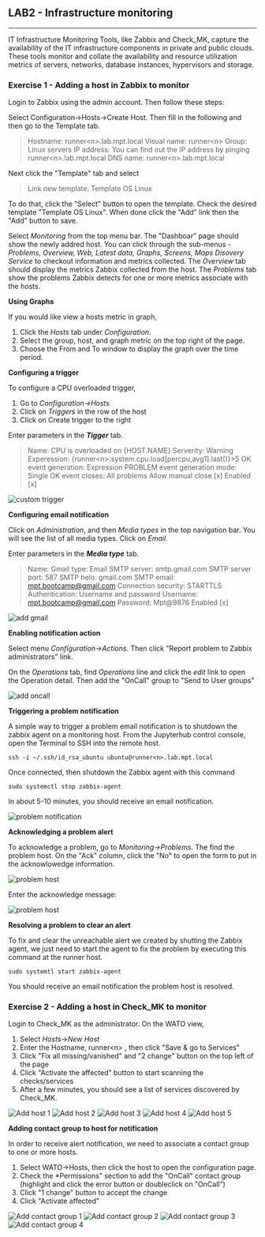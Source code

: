 ## LAB2 - Infrastructure monitoring
---

IT Infrastructure Monitoring Tools, like Zabbix and Check_MK, capture the availability of the IT infrastructure components in private and public clouds. These tools monitor and collate the availability and resource utilization metrics of servers, networks, database instances, hypervisors and storage.

### Exercise 1 - Adding a host in Zabbix to monitor

Login to Zabbix using the admin account. Then follow these steps:

Select Configuration->Hosts->Create Host. Then fill in the following and then go to the Template tab.

> Hostname: runner\<n\>.lab.mpt.local
> Visual name: runner\<n\>
> Group: Linux servers
> IP address: You can find out the IP address by pinging runner\<n\>.lab.mpt.local 
> DNS name: runner\<n\>.lab.mpt.local

Next click the "Template" tab and select

> Link new template: Template OS Linux

To do that, click the "Select" button to open the template. Check the desired template "Template OS Linux". When done click the "Add" link then the "Add" button to save.

Select *Monitoring* from the top menu bar. The "Dashboar" page should show the newly addred host. You can click through the sub-menus - *Problems, Overview, Web, Latest data, Graphs, Screens, Maps Disovery Service* to checkout information and metrics collected. The *Overview* tab should display the metrics Zabbix collected from the host. The *Problems* tab show the problems Zabbix detects for one or more metrics associate with the hosts. 

**Using Graphs**

If you would like view a hosts metric in graph, 

1. Click the *Hosts* tab under *Configuration*. 
2. Select the group, host, and graph metric on the top right of the page.
3. Choose the From and To window to display the graph over the time period.

**Configuring a trigger**

To configure a CPU overloaded trigger,

1. Go to *Configuration->Hosts*
2. Click on *Triggers* in the row of the host
3. Click on Create trigger to the right

Enter parameters in the ***Tigger*** tab.

> Name: CPU is overloaded on {HOST.NAME}
> Serverity: Warning
> Experession: {runner\<n\>:system.cpu.load[percpu,avg1].last()}>5
> OK event generation: Expression
> PROBLEM event generation mode: Single
> OK event closes: All problems
> Allow manual close [x]
> Enabled [x]

![custom trigger](images/hosts-trigger-cpu-overloaded-example.png)


**Configuring email notification**

Click on *Administration*, and then *Media types* in the top navigation bar. You will see the list of all media types. Click on *Email*.

Enter parameters in the ***Media type*** tab.

> Name: Gmail
> type: Email 
> SMTP server: smtp.gmail.com
> SMTP server port: 587
> SMTP helo: gmail.com
> SMTP email: mpt.bootcamp@gmail.com
> Connection security: STARTTLS
> Authentication: Username and password
> Username: mpt.bootcamp@gmail.com
> Password: Mpt@9876
> Enabled [x]

![add gmail](images/administration-media-type-gmail.png)

**Enabling notification action**

Select menu *Configuration->Actions*. Then click "Report problem to Zabbix administrators" link.

On the *Operations* tab, find *Operations* line and click the *edit* link to open the Operation detail. Then add the "OnCall" group to "Send to User groups"

![add oncall](images/configuration_actions_user_group.png)

**Triggering a problem notification**

A simple way to trigger a problem email notification is to shutdown the zabbix agent on a monitoring host. From the Jupyterhub control console, open the Terminal to SSH into the remote host.

```console
ssh -i ~/.ssh/id_rsa_ubuntu ubuntu@runner<n>.lab.mpt.local
```

Once connected, then shutdown the Zabbix agent with this command

```console
sudo systemctl stop zabbix-agent
```

In about 5-10 minutes, you should receive an email notification.

![problem notification](images/problem-notification-email.png)


**Acknowledging a problem alert**

To acknowledge a problem, go to *Monitoring->Problems*. The find the problem host. On the "Ack" column, click the "No" to open the form to put in the acknowlowedge information.

![problem host](images/problem-host-un-ack.png)

Enter the acknowledge message:

![problem host](images/problem-host-ack.png)


**Resolving a problem to clear an alert**

To fix and clear the unreachable alert we created by shutting the Zabbix agent, we just need to start the agent to fix the problem by executing this command at the runner host.

```console
sudo systemtl start zabbix-agent
```

You should receive an email notification the problem host is resolved.


### Exercise 2 - Adding a host in Check_MK to monitor

Login to Check_MK as the administrator. On the WATO view,

1. Select *Hosts->New Host*
2. Enter the Hostname, runner\<n\> , then click "Save & go to Services"
3. Click "Fix all missing/vanished" and "2 change" button on the top left of the page
4. Click "Activate the affected" button to start scanning the checks/services
5. After a few minutes, you should see a list of services discovered by Check_MK.

![Add host 1](images/check_mk_add_host_1.png)
![Add host 2](images/check_mk_add_host_2.png)
![Add host 3](images/check_mk_add_host_3.png)
![Add host 4](images/check_mk_add_host_4.png)
![Add host 5](images/check_mk_add_host_5.png)

**Adding contact group to host for notification**

In order to receive alert notification, we need to associate a contact group to one or more hosts.

1. Select WATO->Hosts, then click the host to open the configuration page.
2. Check the *Permissions" section to add the "OnCall" contact group (highlight and click the error button or doubleclick on "OnCall")
3. Click "1 change" button to accept the change
4. Click "Activate affected"

![Add contact group 1](images/check_mk_add_contact_group_1.png)
![Add contact group 2](images/check_mk_add_contact_group_2.png)
![Add contact group 3](images/check_mk_add_contact_group_3.png)
![Add contact group 4](images/check_mk_add_contact_group_4.png)

